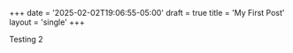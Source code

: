 +++
date = '2025-02-02T19:06:55-05:00'
draft = true
title = 'My First Post'
layout = 'single'
+++

Testing 2